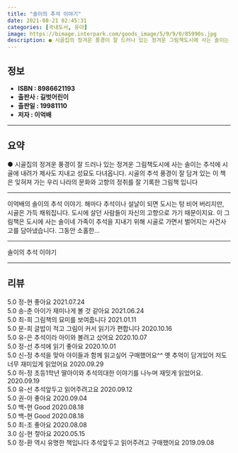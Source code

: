 ```yaml
---
title: "솔이의 추석 이야기"
date: 2021-08-21 02:45:31
categories: [국내도서, 유아]
image: https://bimage.interpark.com/goods_image/5/9/9/0/85990s.jpg
description: ● 시골집의 정겨운 풍경이 잘 드러나 있는 정겨운 그림책도시에 사는 솔이는 추석에 시골에 내려가 제사도 지내고 성묘도 다녀옵니다. 시골의 추석 풍경이 잘 담겨 있는 이 책은 잊혀져 가는 우리 나라의 문화와 고향의 정취를 잘 기록한 그림책 입니다
---
```


## **정보**

- **ISBN : 8986621193**
- **출판사 : 길벗어린이**
- **출판일 : 19981110**
- **저자 : 이억배**

------



## **요약**

●  시골집의 정겨운 풍경이 잘 드러나 있는 정겨운 그림책도시에 사는 솔이는 추석에 시골에 내려가 제사도 지내고 성묘도 다녀옵니다. 시골의 추석 풍경이 잘 담겨 있는 이 책은 잊혀져 가는 우리 나라의 문화와 고향의 정취를 잘 기록한 그림책 입니다

------

이억배의 솔이의 추석 이야기. 해마다 추석이나 설날이 되면 도시는 텅 비어 버리지만, 시골은 가득 채워집니다. 도시에 살던 사람들이 자신의 고향으로 가기 때문이지요. 이 그림책은 도시에 사는 솔이네 가족이 추석을 지내기 위해 시골로 가면서 벌어지는 사건사고를 담아냈습니다. 그동안 소홀한... 

------


솔이의 추석 이야기 

------


## **리뷰** 

5.0 정-현 좋아요 2021.07.24 <br/>5.0 송-춘 아이가 재미나게 볼 것 같아요 2021.06.24 <br/>5.0 최-희 그림책의 묘미를 보여줍니다 2021.01.11 <br/>5.0 문-희 글밥이 적고 그림이 커서 읽기가 편합니다  2020.10.16 <br/>5.0 유-은 추석이라 아이와 볼려고 샀어요 2020.10.07 <br/>5.0 정-선 추석에 읽기 좋아요 2020.10.01 <br/>5.0 신-정 추석을 맞아 아이들과 함께 읽고싶어 구매했어요^^
옛 추억이 담겨있어 저도 너무 재미있게 읽었어요 2020.09.29 <br/>5.0 허-정 초등1학년 딸아이와 추석의대한 이야기를 나누며 재밋게 읽었어요. 2020.09.19 <br/>5.0 유-선 추석앞두고 읽어주려고요 2020.09.12 <br/>5.0 권-아 좋아요 2020.09.04 <br/>5.0 백-현 Good 2020.08.18 <br/>5.0 백-현 Good 2020.08.18 <br/>5.0 최-조 좋아요 2020.08.08 <br/>3.0 심-현 젛아요 2020.05.15 <br/>5.0 정-환 역시 유명한 책입니다 추석앞두고 읽어주려고 구매했어요 2019.09.08 <br/>